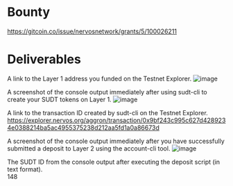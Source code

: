 # Bounty
https://gitcoin.co/issue/nervosnetwork/grants/5/100026211
# Deliverables
A link to the Layer 1 address you funded on the Testnet Explorer.
![image](https://user-images.githubusercontent.com/9086733/128197335-28a1442e-a420-4287-a546-0a47846d0df8.png)

A screenshot of the console output immediately after using sudt-cli to create your SUDT tokens on Layer 1.
![image](https://user-images.githubusercontent.com/9086733/128204997-afab148c-eabf-4662-bad8-7c2f5c9ec290.png)

A link to the transaction ID created by sudt-cli on the Testnet Explorer.
https://explorer.nervos.org/aggron/transaction/0x9bf243c995c627d4289234e0388214ba5ac4955375238d212aa5fd1a0a86673d

A screenshot of the console output immediately after you have successfully submitted a deposit to Layer 2 using the account-cli tool.
![image](https://user-images.githubusercontent.com/9086733/128264209-41da9740-db86-4ff7-8a77-1f32ded8c13e.png)

The SUDT ID from the console output after executing the deposit script (in text format).  
148
